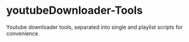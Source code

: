 # youtubeDownloader-Tools
Youtube downloader tools, separated into single and playlist scripts for convenience.

